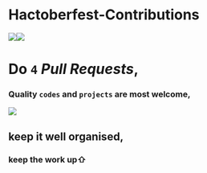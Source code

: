 # Hactoberfest-Contributions
<img src="https://hacktoberfest.sensenet.com/img/hacktoberfest_Logo.png"><img src="https://avatars3.githubusercontent.com/u/71652614?s=400&v=4">

# Do `4` _Pull Requests_,
### Quality `codes` and `projects` are most welcome,

<img src="https://devfolio.co/blog/content/images/2020/09/Hacktoberfest-Twitter-2.png">


## keep it well organised,
### keep the work up⇧
